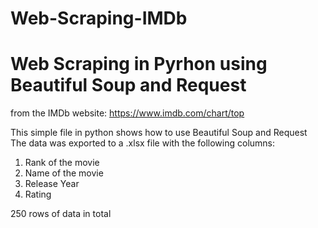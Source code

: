# Web-Scraping-IMDb

# Web Scraping in Pyrhon using Beautiful Soup and Request
from the IMDb website: <https://www.imdb.com/chart/top>

This simple file in python shows how to use Beautiful Soup and Request
The data was exported to a .xlsx file with the following columns:
1. Rank of the movie
2. Name of the movie
3. Release Year 
4. Rating

250 rows of data in total
